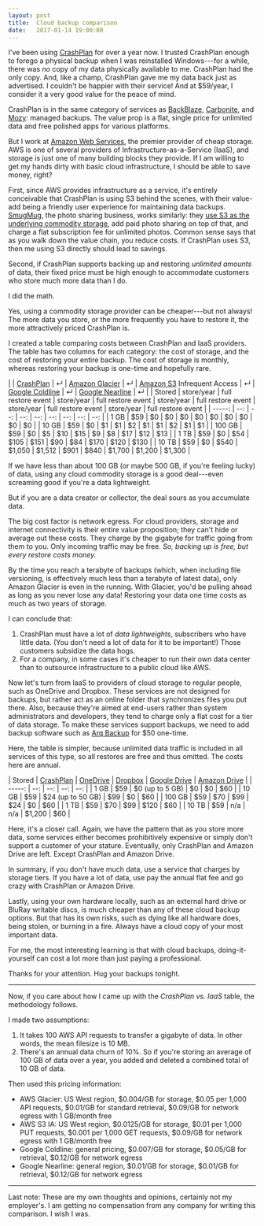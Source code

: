 ```yaml
---
layout: post
title:  Cloud backup comparison
date:   2017-01-14 19:00:00
---
```

I've been using [CrashPlan](http://www.crashplan.com) for over a year now.
I trusted CrashPlan enough to forego a physical backup when I was reinstalled Windows---for a while, there was _no_ copy of my data physically available to me.
CrashPlan had the only copy.
And, like a champ, CrashPlan gave me my data back just as advertised.
I couldn't be happier with their service!
And at $59/year, I consider it a very good value for the peace of mind.

CrashPlan is in the same category of services as [BackBlaze](http://www.backblaze.com), [Carbonite](http://www.carbonite.com), and [Mozy](http://www.mozy.com): managed backups.
The value prop is a flat, single price for unlimited data and free polished apps for various platforms.

But I work at [Amazon Web Services](http://aws.amazon.com), the premier provider of cheap storage.
AWS is one of several providers of Infrastructure-as-a-Service (IaaS), and storage is just one of many building blocks they provide.
If I am willing to get my hands dirty with basic cloud infrastructure, I should be able to save money, right?

First, since AWS provides infrastructure as a service, it's entirely conceivable that CrashPlan is using S3 behind the scenes, with their value-add being a friendly user experience for maintaining data backups.
[SmugMug](http://www.smugmug.com), the photo sharing business, works similarly: they [use S3 as the underlying commodity storage](https://aws.amazon.com/blogs/aws/amazon_s3_and_s/), add paid photo sharing on top of that, and charge a flat subscription fee for unlimited photos.
Common sense says that as you walk down the value chain, you reduce costs.
If CrashPlan uses S3, then me using S3 directly should lead to savings.

Second, if CrashPlan supports backing up and restoring _unlimited amounts_ of data, their fixed price must be high enough to accommodate customers who store much more data than I do.

I did the math.

Yes, using a commodity storage provider can be cheaper---but not always!
The more data you store, or the more frequently you have to restore it, the more attractively priced CrashPlan is.

I created a table comparing costs between CrashPlan and IaaS providers.
The table has two columns for each category: the cost of storage, and the cost of restoring your entire backup.
The cost of storage is monthly, whereas restoring your backup is one-time and hopefully rare.

|        | [CrashPlan](http://www.crashplan.com) | ↵ | [Amazon Glacier](https://aws.amazon.com/glacier/) | ↵ | [Amazon S3](https://aws.amazon.com/s3/) Infrequent Access | ↵ | [Google Coldline](https://cloud.google.com/storage/archival/) | ↵ | [Google Nearline](https://cloud.google.com/storage-nearline/) | ↵                  |
| Stored | store/year | full restore event | store/year     | full restore event | store/year                  | full restore event | store/year     | full restore event | store/year       | full restore event |
| -----: | --: | --: | --: | --: | --: | --: | --: | --: |
| 1 GB   | $59 | $0 | $0 | $0 | $0 | $0 | $0 | $0 | $0 | $0 |
| 10 GB  | $59 | $0 | $1 | $1 | $2 | $1 | $1 | $2 | $1 | $1 |
| 100 GB | $59 | $0 | $5 | $10 | $15 | $9 | $8 | $17 | $12 | $13 |
| 1 TB | $59 | $0 | $54 | $105 | $151 | $90 | $84 | $170 | $120 | $130 |
| 10 TB | $59 | $0 | $540 | $1,050 | $1,512 | $901 | $840 | $1,700 | $1,200 | $1,300 |

If we have less than about 100 GB (or maybe 500 GB, if you're feeling lucky) of data, using any cloud commodity storage is a good deal---even screaming good if you're a data lightweight.

But if you are a data creator or collector, the deal sours as you accumulate data.

The big cost factor is network egress.
For cloud providers, storage and internet connectivity is their entire value proposition; they can't hide or average out these costs.
They charge by the gigabyte for traffic going from them to you.
Only incoming traffic may be free.
*So, backing up is free, but every restore costs money.*

By the time you reach a terabyte of backups (which, when including file versioning, is effectively much less than a terabyte of latest data), only Amazon Glacier is even in the running.
With Glacier, you'd be pulling ahead as long as you never lose any data!
Restoring your data one time costs as much as two years of storage.

I can conclude that:

1. CrashPlan must have a lot of _data lightweights_, subscribers who have little data.  (You don't need a lot of data for it to be important!)  Those customers subsidize the data hogs.
2. For a company, in some cases it's cheaper to run their own data center than to outsource infrastructure to a public cloud like AWS.

Now let's turn from IaaS to providers of cloud storage to regular people, such as OneDrive and Dropbox.
These services are not designed for backups, but rather act as an online folder that synchronizes files you put there.
Also, because they're aimed at end-users rather than system administrators and developers, they tend to charge only a flat cost for a tier of data storage.
To make these services support backups, we need to add backup software such as [Arq Backup](http://www.arqbackup.com) for $50 one-time.

Here, the table is simpler, because unlimited data traffic is included in all services of this type, so all restores are free and thus omitted.
The costs here are annual.

| Stored | [CrashPlan](http://www.crashplan.com) | [OneDrive](http://www.onedrive.com) | [Dropbox](http://www.dropbox.com) | [Google Drive](http://google.com/drive) | [Amazon Drive](https://www.amazon.com/clouddrive/home) |
| -----: | --: | --: | --: | --: |
| 1 GB | $59 | $0 (up to 5 GB) | $0 | $0 | $60 |
| 10 GB | $59 | $24 (up to 50 GB) | $99 | $0 | $60 |
| 100 GB | $59 | $70 | $99 | $24 | $0 | $60 |
| 1 TB | $59 | $70 | $99 | $120 | $60 |
| 10 TB | $59 | n/a | n/a | $1,200 | $60 |

Here, it's a closer call.
Again, we have the pattern that as you store more data, some services either becomes prohibitively expensive or simply don't support a customer of your stature.
Eventually, only CrashPlan and Amazon Drive are left.
Except CrashPlan and Amazon Drive.

In summary, if you don't have much data, use a service that charges by storage tiers.
If you have a lot of data, use pay the annual flat fee and go crazy with CrashPlan or Amazon Drive.

Lastly, using your own hardware locally, such as an external hard drive or BluRay writable discs, is much cheaper than any of these cloud backup options.
But that has its own risks, such as dying like all hardware does, being stolen, or burning in a fire.
Always have a cloud copy of your most important data.

For me, the most interesting learning is that with cloud backups, doing-it-yourself can cost a lot more than just paying a professional.

Thanks for your attention.
Hug your backups tonight.

------

Now, if you care about how I came up with the _CrashPlan vs. IaaS_ table, the methodology follows.

I made two assumptions:

1. It takes 100 AWS API requests to transfer a gigabyte of data.  In other words, the mean filesize is 10 MB.
2. There's an annual data churn of 10%.  So if you're storing an average of 100 GB of data over a year, you added and deleted a combined total of 10 GB of data.

Then used this pricing information:

* AWS Glacier: US West region, $0.004/GB for storage, $0.05 per 1,000 API requests, $0.01/GB for standard retrieval, $0.09/GB for network egress with 1 GB/month free
* AWS S3 IA: US West region, $0.0125/GB for storage, $0.01 per 1,000 PUT requests, $0.001 per 1,000 GET requests, $0.09/GB for network egress with 1 GB/month free
* Google Coldline: general pricing, $0.007/GB for storage, $0.05/GB for retrieval, $0.12/GB for network egress
* Google Nearline: general region, $0.01/GB for storage, $0.01/GB for retrieval, $0.12/GB for network egress

------

Last note: These are my own thoughts and opinions, certainly not my employer's.
I am getting no compensation from any company for writing this comparison.
I wish I was.
